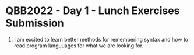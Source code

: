 # QBB2022 - Day 1 - Lunch Exercises Submission
1. I am excited to learn better methods for remembering syntax and how to read program languuages for what we are looking for. 